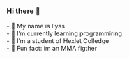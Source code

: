 ### Hi there 👋
<p>
- 🔭 My name is Ilyas <br>
- 🌱 I’m currently learning programmiring<br>
- 🌱 I’m a student of Hexlet Colledge<br>
- &#129340; Fun fact: im an MMA figther </p>

